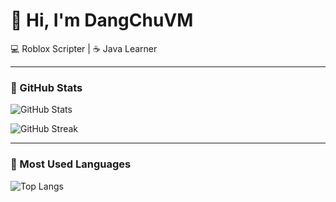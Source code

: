 # 👋 Hi, I'm DangChuVM
💻 Roblox Scripter | ☕ Java Learner  

---

### 🚀 GitHub Stats
![GitHub Stats](https://github-readme-stats.vercel.app/api?username=Dangchuvmnewb&show_icons=true&theme=gotham&include_all_commits=true&count_private=true&hide_border=true)

![GitHub Streak](https://streak-stats.demolab.com?user=Dangchuvmnewb&theme=gotham&hide_border=true)

---

### 🧠 Most Used Languages
![Top Langs](https://github-readme-stats.vercel.app/api/top-langs/?username=Dangchuvmnewb&theme=gotham&layout=compact&hide_border=true&include_all_commits=true&count_private=true)
